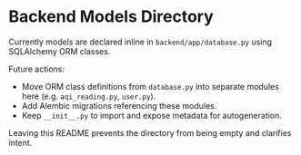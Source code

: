 # Backend Models Directory

Currently models are declared inline in `backend/app/database.py` using SQLAlchemy ORM classes.

Future actions:
- Move ORM class definitions from `database.py` into separate modules here (e.g. `aqi_reading.py`, `user.py`).
- Add Alembic migrations referencing these modules.
- Keep `__init__.py` to import and expose metadata for autogeneration.

Leaving this README prevents the directory from being empty and clarifies intent.
